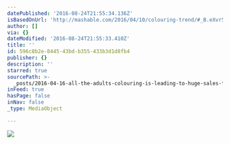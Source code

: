 ```yaml
---
datePublished: '2016-08-24T21:55:34.136Z'
isBasedOnUrl: 'http://mashable.com/2016/04/10/colouring-trend/#_B.eXvr5Fgq5'
author: []
via: {}
dateModified: '2016-08-24T21:55:33.410Z'
title: ''
id: 596c8b2e-8445-43bd-b355-433b3d1d8fb4
publisher: {}
description: ''
starred: true
sourcePath: >-
  _posts/2016-04-16-all-the-adults-colouring-is-leading-to-huge-sales-for-pencil.md
inFeed: true
hasPage: false
inNav: false
_type: MediaObject

---
```

![](https://the-grid-user-content.s3-us-west-2.amazonaws.com/fd2cf87b-904f-4aeb-aa1d-7c8b68e51447.jpg)